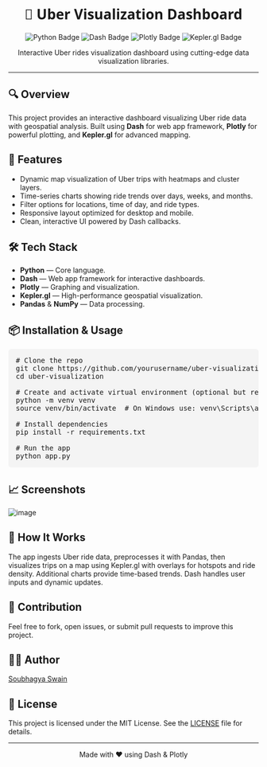 <h1 align="center" style="font-family: 'Segoe UI', Tahoma, Geneva, Verdana, sans-serif;">
  🚗 Uber Visualization Dashboard
</h1>

<p align="center">
  <img src="https://img.shields.io/badge/Python-3670A0?style=for-the-badge&logo=python&logoColor=ffdd54" alt="Python Badge" />
  <img src="https://img.shields.io/badge/Dash-008DE4?style=for-the-badge&logo=plotly&logoColor=white" alt="Dash Badge" />
  <img src="https://img.shields.io/badge/Plotly-F28C28?style=for-the-badge&logo=plotly&logoColor=white" alt="Plotly Badge" />
  <img src="https://img.shields.io/badge/Kepler.gl-FF6F61?style=for-the-badge&logo=keplergl&logoColor=white" alt="Kepler.gl Badge" />
</p>

<p align="center">
  Interactive Uber rides visualization dashboard using cutting-edge data visualization libraries.
</p>

---

<h2>🔍 Overview</h2>
<p>
  This project provides an interactive dashboard visualizing Uber ride data with geospatial analysis. Built using <strong>Dash</strong> for web app framework, <strong>Plotly</strong> for powerful plotting, and <strong>Kepler.gl</strong> for advanced mapping.
</p>

<h2>🚀 Features</h2>
<ul>
  <li>Dynamic map visualization of Uber trips with heatmaps and cluster layers.</li>
  <li>Time-series charts showing ride trends over days, weeks, and months.</li>
  <li>Filter options for locations, time of day, and ride types.</li>
  <li>Responsive layout optimized for desktop and mobile.</li>
  <li>Clean, interactive UI powered by Dash callbacks.</li>
</ul>

<h2>🛠️ Tech Stack</h2>
<ul>
  <li><strong>Python</strong> — Core language.</li>
  <li><strong>Dash</strong> — Web app framework for interactive dashboards.</li>
  <li><strong>Plotly</strong> — Graphing and visualization.</li>
  <li><strong>Kepler.gl</strong> — High-performance geospatial visualization.</li>
  <li><strong>Pandas</strong> &amp; <strong>NumPy</strong> — Data processing.</li>
</ul>

<h2>📦 Installation & Usage</h2>

<pre style="background-color:#f4f4f4; padding:15px; border-radius:6px; overflow-x:auto;">
# Clone the repo
git clone https://github.com/yourusername/uber-visualization.git
cd uber-visualization

# Create and activate virtual environment (optional but recommended)
python -m venv venv
source venv/bin/activate  # On Windows use: venv\Scripts\activate

# Install dependencies
pip install -r requirements.txt

# Run the app
python app.py
</pre>

<h2>📈 Screenshots</h2>

![image](https://github.com/user-attachments/assets/d5c9d88e-978b-4dce-ac66-4e143e709b35)

<h2>🧩 How It Works</h2>
<p>
  The app ingests Uber ride data, preprocesses it with Pandas, then visualizes trips on a map using Kepler.gl with overlays for hotspots and ride density. Additional charts provide time-based trends. Dash handles user inputs and dynamic updates.
</p>

<h2>🤝 Contribution</h2>
<p>Feel free to fork, open issues, or submit pull requests to improve this project.</p>

<h2>👨‍💻 Author</h2>
<p>
  <a href="https://github.com/yourusername" target="_blank" rel="noopener noreferrer">Soubhagya Swain</a>
</p>

<h2>📜 License</h2>
<p>
  This project is licensed under the MIT License. See the <a href="LICENSE" target="_blank" rel="noopener noreferrer">LICENSE</a> file for details.
</p>

---

<p align="center">
  Made with ❤️ using Dash & Plotly
</p>
